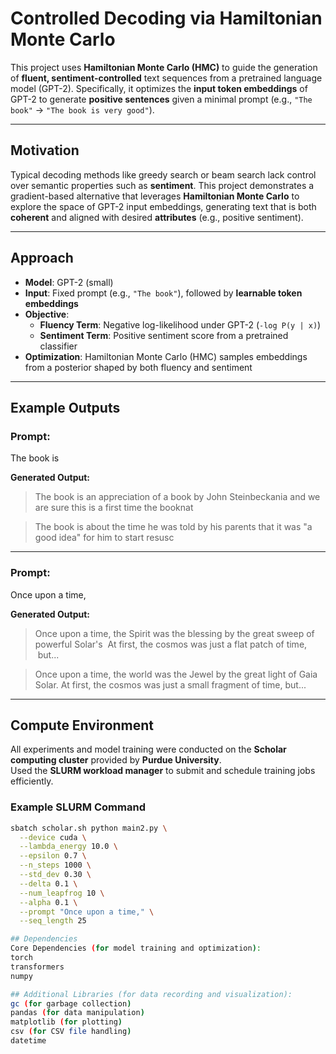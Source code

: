 # Controlled Decoding via Hamiltonian Monte Carlo

This project uses **Hamiltonian Monte Carlo (HMC)** to guide the generation of **fluent, sentiment-controlled** text sequences from a pretrained language model (GPT-2). Specifically, it optimizes the **input token embeddings** of GPT-2 to generate **positive sentences** given a minimal prompt (e.g., `"The book"` → `"The book is very good"`).

---

## Motivation

Typical decoding methods like greedy search or beam search lack control over semantic properties such as **sentiment**. This project demonstrates a gradient-based alternative that leverages **Hamiltonian Monte Carlo** to explore the space of GPT-2 input embeddings, generating text that is both **coherent** and aligned with desired **attributes** (e.g., positive sentiment).

---

## Approach

- **Model**: GPT-2 (small)
- **Input**: Fixed prompt (e.g., `"The book"`), followed by **learnable token embeddings**
- **Objective**:
  - **Fluency Term**: Negative log-likelihood under GPT-2 (`-log P(y | x)`)
  - **Sentiment Term**: Positive sentiment score from a pretrained classifier
- **Optimization**: Hamiltonian Monte Carlo (HMC) samples embeddings from a posterior shaped by both fluency and sentiment

---

## Example Outputs

### Prompt:
The book is

**Generated Output:**
> The book is an appreciation of a book by John Steinbeckania and we are sure this is a first time the booknat

> The book is about the time he was told by his parents that it was "a good idea" for him to start resusc
---

### Prompt:
Once upon a time,

**Generated Output:**
> Once upon a time, the Spirit was the blessing by the great sweep of powerful Solar's   At first, the cosmos was just a flat patch of time,  but...

> Once upon a time, the world was the Jewel by the great light of Gaia Solar.  At first, the cosmos was just a small fragment of time, but...

---

## Compute Environment

All experiments and model training were conducted on the **Scholar computing cluster** provided by **Purdue University**.  
Used the **SLURM workload manager** to submit and schedule training jobs efficiently.

### Example SLURM Command
```bash
sbatch scholar.sh python main2.py \
  --device cuda \
  --lambda_energy 10.0 \
  --epsilon 0.7 \
  --n_steps 1000 \
  --std_dev 0.30 \
  --delta 0.1 \
  --num_leapfrog 10 \
  --alpha 0.1 \
  --prompt "Once upon a time," \
  --seq_length 25

## Dependencies
Core Dependencies (for model training and optimization):
torch
transformers
numpy

## Additional Libraries (for data recording and visualization):
gc (for garbage collection)
pandas (for data manipulation)
matplotlib (for plotting)
csv (for CSV file handling)
datetime
